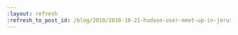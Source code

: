 ```yaml
---
:layout: refresh
:refresh_to_post_id: /blog/2010/2010-10-21-hudson-user-meet-up-in-jerusalem
---
```

